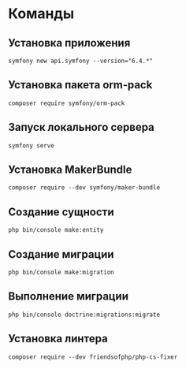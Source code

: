 # Команды

## Установка приложения

```
symfony new api.symfony --version="6.4.*"
```

## Установка пакета orm-pack

```
composer require symfony/orm-pack
```


## Запуск локального сервера

```
symfony serve
```

## Установка MakerBundle

```
composer require --dev symfony/maker-bundle
```

## Создание сущности

```
php bin/console make:entity
```

## Создание миграции

```
php bin/console make:migration
```

## Выполнение миграции

```
php bin/console doctrine:migrations:migrate
```

## Установка линтера

```
composer require --dev friendsofphp/php-cs-fixer
```
